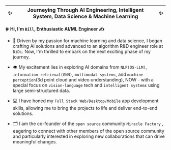 

<div align="center">
  
| :sparkles: | Journeying Through AI Engineering, Intelligent System, Data Science & Machine Learning | :sparkles: |
|------------|------------------------------------------------------------|------------|

</div>

🍀 **Hi, I'm `Bill`, Enthusiastic AI/ML Engineer ✍️**

* 🚀 Driven by my passion for machine learning and data science, I began crafting AI solutions and advanced to an algorithm R&D engineer role at ```DiDi```. Now, I'm thrilled to embark on the next exciting phase of my journey.

* 👁️ My excitement lies in exploring AI domains from ```NLP(DS-LLM)```, ```information retrieval(GNN)```, ```multimodal systems```, and ```machine perception```(3d point cloud and video understanding), NOW - with a special focus on ```vision-language``` tech and ```intelligent systems``` using large semi-structured data.

* 💻 I have honed my ```Full Stack Web/Desktop/Mobile``` app development skills, allowing me to bring the projects to life and deliver end-to-end solutions.

* 🗂️ I am the co-founder of the ```open source``` community ```Miracle Factory``` , eagering to connect with other members of the open source community and particularly interested in exploring new collaborations that can drive meaningful changes. 




